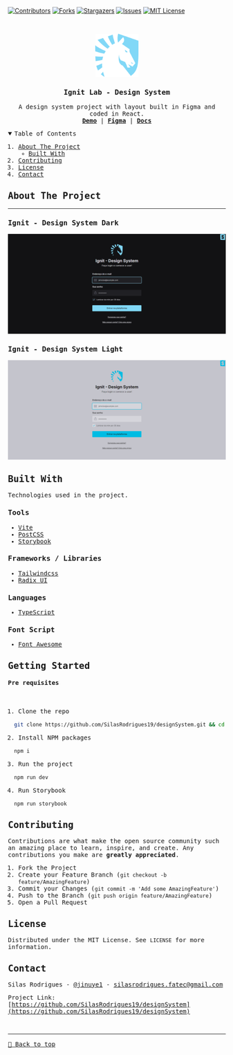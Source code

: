 [![Contributors][contributors-shield]][contributors-url]
[![Forks][forks-shield]][forks-url]
[![Stargazers][stars-shield]][stars-url]
[![Issues][issues-shield]][issues-url]
[![MIT License][license-shield]][license-url]

<!-- PROJECT LOGO -->
<br />
<samp>
<p align="center">
  <a href="#">
    <img src="./public/logo.svg" alt="Logo" width="100">
  </a>

  <h3 align="center">Ignit Lab - Design System</h3>

  <p align="center">
    A design system project with layout built in Figma and coded in React.
    <br />
    <a href="https://tl-design-system.vercel.app"><strong>Demo</strong></a>
    &#124;
    <a href="https://www.figma.com/file/Yo7G2OAEW8cEdifeosG0UL/Design-System"><strong>Figma</strong></a>
    &#124
    <a href="https://silasrodrigues19.github.io/designSystem/"><strong>Docs</strong></a>
  </p>
</p>

<!-- TABLE OF CONTENTS -->
<details open="open">
  <summary>Table of Contents</summary>
  <ol>
    <li>
      <a href="#about-the-project">About The Project</a>
      <ul>
        <li><a href="#built-with">Built With</a></li>
      </ul>
    </li>
    <li><a href="#contributing">Contributing</a></li>
    <li><a href="#license">License</a></li>
    <li><a href="#contact">Contact</a></li>
  </ol>
</details>

<!-- ABOUT THE PROJECT -->

## About The Project

<hr>

### Ignit - Design System Dark

[![Preview][product-screenshot]](https://tl-design-system.vercel.app) 


### Ignit - Design System Light
[![Preview][product-screenshot2]](https://tl-design-system.vercel.app) 


## Built With

Technologies used in the project.

### Tools

- [Vite](https://vitejs.dev)
- [PostCSS](https://postcss.org)
- [Storybook](https://storybook.js.org/)

### Frameworks / Libraries

- [Tailwindcss](https://tailwindcss.com)
- [Radix UI](https://www.radix-ui.com/)

### Languages

- [TypeScript](https://www.typescriptlang.org/)

### Font Script

- [Font Awesome](https://fontawesome.com)

<!-- GETTING STARTED -->

## Getting Started

#### Pre requisites


<br>

1. Clone the repo

```sh
  git clone https://github.com/SilasRodrigues19/designSystem.git && cd designSystem
```

2. Install NPM packages

```sh
  npm i
```

3. Run the project

```sh
  npm run dev
```

4. Run Storybook
```sh
  npm run storybook
```

<!-- CONTRIBUTING -->

## Contributing

Contributions are what make the open source community such an amazing place to learn, inspire, and create. Any contributions you make are **greatly appreciated**.

1. Fork the Project
2. Create your Feature Branch (`git checkout -b feature/AmazingFeature`)
3. Commit your Changes (`git commit -m 'Add some AmazingFeature'`)
4. Push to the Branch (`git push origin feature/AmazingFeature`)
5. Open a Pull Request

<!-- LICENSE -->

## License

Distributed under the MIT License. See `LICENSE` for more information.

<!-- CONTACT -->

## Contact

Silas Rodrigues - [@jinuye1](https://twitter.com/jinuye1) - silasrodrigues.fatec@gmail.com

Project Link: [https://github.com/SilasRodrigues19/designSystem](https://github.com/SilasRodrigues19/designSystem) <br>

<!-- MARKDOWN LINKS & IMAGES -->
<!-- https://www.markdownguide.org/basic-syntax/#reference-style-links -->

[contributors-shield]: https://img.shields.io/github/contributors/SilasRodrigues19/designSystem.svg?style=for-the-badge
[contributors-url]: https://github.com/SilasRodrigues19/designSystem/graphs/contributors
[forks-shield]: https://img.shields.io/github/forks/SilasRodrigues19/designSystem.svg?style=for-the-badge
[forks-url]: https://github.com/SilasRodrigues19/designSystem/network/members
[stars-shield]: https://img.shields.io/github/stars/SilasRodrigues19/designSystem.svg?style=for-the-badge
[stars-url]: https://github.com/SilasRodrigues19/designSystem/stargazers
[issues-shield]: https://img.shields.io/github/issues/SilasRodrigues19/designSystem.svg?style=for-the-badge
[issues-url]: https://github.com/SilasRodrigues19/designSystem/issues
[license-shield]: https://img.shields.io/github/license/SilasRodrigues19/designSystem.svg?style=for-the-badge
[license-url]: https://github.com/SilasRodrigues19/designSystem/blob/master/LICENSE
[product-screenshot]: ./public/screenshots/preview.png
[product-screenshot2]: ./public/screenshots/preview2.png
[license-url]: https://github.com/SilasRodrigues19/designSystem/blob/master/LICENSE

<br><hr>
[🔼 Back to top](#Ignit-Lab---Design-System)